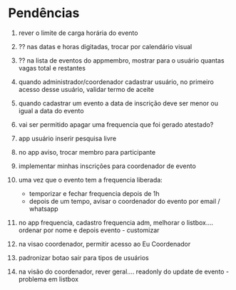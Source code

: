 # Pendências

1) rever o limite de carga horária do evento
2) ?? nas datas e horas digitadas, trocar por calendário visual
3) ?? na lista de eventos do appmembro, mostrar para o usuário quantas vagas total e restantes

6) quando administrador/coordenador cadastrar usuário, no primeiro acesso desse usuário, validar termo de aceite

8) quando cadastrar um evento a data de inscrição deve ser menor ou igual a data do evento

11) vai ser permitido apagar uma frequencia que foi gerado atestado?

12) app usuário inserir pesquisa livre

13) no app aviso, trocar membro para participante

14) implementar minhas inscrições para coordenador de evento

15) uma vez que o evento tem a frequencia liberada:
    - temporizar e fechar frequencia depois de 1h
    - depois de um tempo, avisar o coordenador do evento por email / whatsapp

16) no app frequencia, cadastro frequencia adm, melhorar o listbox.... ordenar por nome e depois evento - customizar

17) na visao coordenador, permitir acesso ao Eu Coordenador


18) padronizar botao sair para tipos de usuários

19) na visão do coordenador, rever geral.... readonly do update de evento - problema em listbox